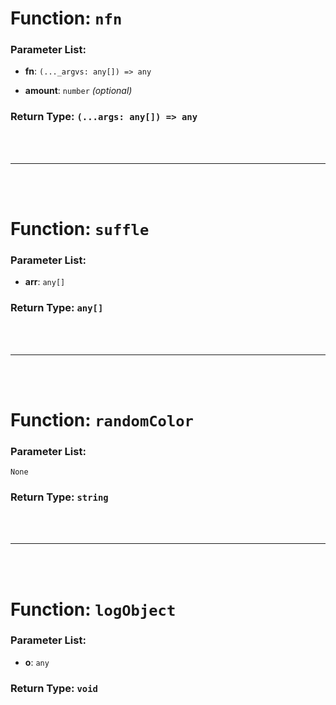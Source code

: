 # Function: `nfn`

    

### Parameter List:

- **fn**: `(..._argvs: any[]) => any` 

- **amount**: `number` _(optional)_ 


### Return Type: `(...args: any[]) => any` 

<br/>
<br/>



---


<br/>
<br/>

# Function: `suffle`

    

### Parameter List:

- **arr**: `any[]` 


### Return Type: `any[]` 

<br/>
<br/>



---


<br/>
<br/>

# Function: `randomColor`

    

### Parameter List:

`None`

### Return Type: `string` 

<br/>
<br/>



---


<br/>
<br/>

# Function: `logObject`

    

### Parameter List:

- **o**: `any` 


### Return Type: `void` 
